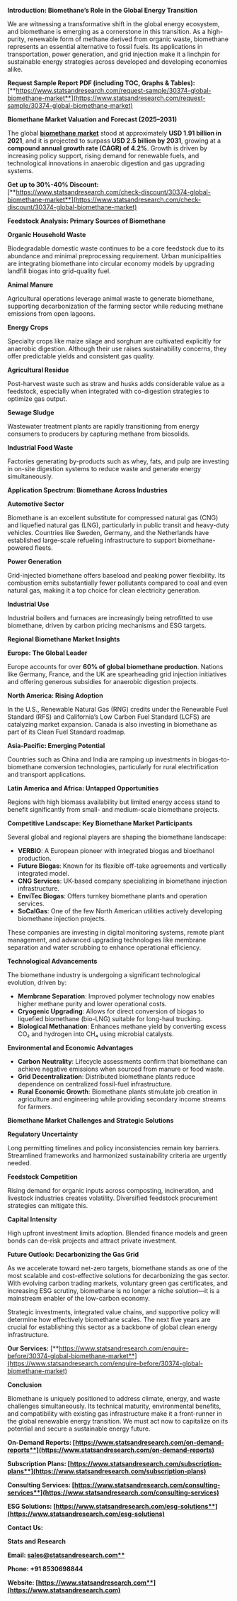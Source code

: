 ﻿**Introduction: Biomethane’s Role in the Global Energy Transition**

We are witnessing a transformative shift in the global energy ecosystem, and biomethane is emerging as a cornerstone in this transition. As a high-purity, renewable form of methane derived from organic waste, biomethane represents an essential alternative to fossil fuels. Its applications in transportation, power generation, and grid injection make it a linchpin for sustainable energy strategies across developed and developing economies alike.

**Request Sample Report PDF (including TOC, Graphs & Tables):** [**https://www.statsandresearch.com/request-sample/30374-global-biomethane-market**](https://www.statsandresearch.com/request-sample/30374-global-biomethane-market)

**Biomethane Market Valuation and Forecast (2025–2031)**

The global [**biomethane market**](https://www.statsandresearch.com/report/30374-global-biomethane-market) stood at approximately **USD 1.91 billion in 2021**, and it is projected to surpass **USD 2.5 billion by 2031**, growing at a **compound annual growth rate (CAGR) of 4.2%**. Growth is driven by increasing policy support, rising demand for renewable fuels, and technological innovations in anaerobic digestion and gas upgrading systems.

**Get up to 30%-40% Discount:** [**https://www.statsandresearch.com/check-discount/30374-global-biomethane-market**](https://www.statsandresearch.com/check-discount/30374-global-biomethane-market)

**Feedstock Analysis: Primary Sources of Biomethane**

**Organic Household Waste**

Biodegradable domestic waste continues to be a core feedstock due to its abundance and minimal preprocessing requirement. Urban municipalities are integrating biomethane into circular economy models by upgrading landfill biogas into grid-quality fuel.

**Animal Manure**

Agricultural operations leverage animal waste to generate biomethane, supporting decarbonization of the farming sector while reducing methane emissions from open lagoons.

**Energy Crops**

Specialty crops like maize silage and sorghum are cultivated explicitly for anaerobic digestion. Although their use raises sustainability concerns, they offer predictable yields and consistent gas quality.

**Agricultural Residue**

Post-harvest waste such as straw and husks adds considerable value as a feedstock, especially when integrated with co-digestion strategies to optimize gas output.

**Sewage Sludge**

Wastewater treatment plants are rapidly transitioning from energy consumers to producers by capturing methane from biosolids.

**Industrial Food Waste**

Factories generating by-products such as whey, fats, and pulp are investing in on-site digestion systems to reduce waste and generate energy simultaneously.

**Application Spectrum: Biomethane Across Industries**

**Automotive Sector**

Biomethane is an excellent substitute for compressed natural gas (CNG) and liquefied natural gas (LNG), particularly in public transit and heavy-duty vehicles. Countries like Sweden, Germany, and the Netherlands have established large-scale refueling infrastructure to support biomethane-powered fleets.

**Power Generation**

Grid-injected biomethane offers baseload and peaking power flexibility. Its combustion emits substantially fewer pollutants compared to coal and even natural gas, making it a top choice for clean electricity generation.

**Industrial Use**

Industrial boilers and furnaces are increasingly being retrofitted to use biomethane, driven by carbon pricing mechanisms and ESG targets.

**Regional Biomethane Market Insights**

**Europe: The Global Leader**

Europe accounts for over **60% of global biomethane production**. Nations like Germany, France, and the UK are spearheading grid injection initiatives and offering generous subsidies for anaerobic digestion projects.

**North America: Rising Adoption**

In the U.S., Renewable Natural Gas (RNG) credits under the Renewable Fuel Standard (RFS) and California’s Low Carbon Fuel Standard (LCFS) are catalyzing market expansion. Canada is also investing in biomethane as part of its Clean Fuel Standard roadmap.

**Asia-Pacific: Emerging Potential**

Countries such as China and India are ramping up investments in biogas-to-biomethane conversion technologies, particularly for rural electrification and transport applications.

**Latin America and Africa: Untapped Opportunities**

Regions with high biomass availability but limited energy access stand to benefit significantly from small- and medium-scale biomethane projects.

**Competitive Landscape: Key Biomethane Market Participants**

Several global and regional players are shaping the biomethane landscape:

- **VERBIO**: A European pioneer with integrated biogas and bioethanol production.
- **Future Biogas**: Known for its flexible off-take agreements and vertically integrated model.
- **CNG Services**: UK-based company specializing in biomethane injection infrastructure.
- **EnviTec Biogas**: Offers turnkey biomethane plants and operation services.
- **SoCalGas**: One of the few North American utilities actively developing biomethane injection projects.

These companies are investing in digital monitoring systems, remote plant management, and advanced upgrading technologies like membrane separation and water scrubbing to enhance operational efficiency.

**Technological Advancements**

The biomethane industry is undergoing a significant technological evolution, driven by:

- **Membrane Separation**: Improved polymer technology now enables higher methane purity and lower operational costs.
- **Cryogenic Upgrading**: Allows for direct conversion of biogas to liquefied biomethane (bio-LNG) suitable for long-haul trucking.
- **Biological Methanation**: Enhances methane yield by converting excess CO₂ and hydrogen into CH₄ using microbial catalysts.

**Environmental and Economic Advantages**

- **Carbon Neutrality**: Lifecycle assessments confirm that biomethane can achieve negative emissions when sourced from manure or food waste.
- **Grid Decentralization**: Distributed biomethane plants reduce dependence on centralized fossil-fuel infrastructure.
- **Rural Economic Growth**: Biomethane plants stimulate job creation in agriculture and engineering while providing secondary income streams for farmers.

**Biomethane Market Challenges and Strategic Solutions**

**Regulatory Uncertainty**

Long permitting timelines and policy inconsistencies remain key barriers. Streamlined frameworks and harmonized sustainability criteria are urgently needed.

**Feedstock Competition**

Rising demand for organic inputs across composting, incineration, and livestock industries creates volatility. Diversified feedstock procurement strategies can mitigate this.

**Capital Intensity**

High upfront investment limits adoption. Blended finance models and green bonds can de-risk projects and attract private investment.

**Future Outlook: Decarbonizing the Gas Grid**

As we accelerate toward net-zero targets, biomethane stands as one of the most scalable and cost-effective solutions for decarbonizing the gas sector. With evolving carbon trading markets, voluntary green gas certificates, and increasing ESG scrutiny, biomethane is no longer a niche solution—it is a mainstream enabler of the low-carbon economy.

Strategic investments, integrated value chains, and supportive policy will determine how effectively biomethane scales. The next five years are crucial for establishing this sector as a backbone of global clean energy infrastructure.

**Our Services:** [**https://www.statsandresearch.com/enquire-before/30374-global-biomethane-market**](https://www.statsandresearch.com/enquire-before/30374-global-biomethane-market)

**Conclusion**

Biomethane is uniquely positioned to address climate, energy, and waste challenges simultaneously. Its technical maturity, environmental benefits, and compatibility with existing gas infrastructure make it a front-runner in the global renewable energy transition. We must act now to capitalize on its potential and secure a sustainable energy future.

**On-Demand Reports: [https://www.statsandresearch.com/on-demand-reports**](https://www.statsandresearch.com/on-demand-reports)**

**Subscription Plans: [https://www.statsandresearch.com/subscription-plans**](https://www.statsandresearch.com/subscription-plans)**

**Consulting Services: [https://www.statsandresearch.com/consulting-services**](https://www.statsandresearch.com/consulting-services)**

**ESG Solutions: [https://www.statsandresearch.com/esg-solutions**](https://www.statsandresearch.com/esg-solutions)**

**Contact Us:**

**Stats and Research**

**Email: [sales@statsandresearch.com**](mailto:sales@statsandresearch.com)**

**Phone: +91 8530698844**

**Website: [https://www.statsandresearch.com**](https://www.statsandresearch.com)**
